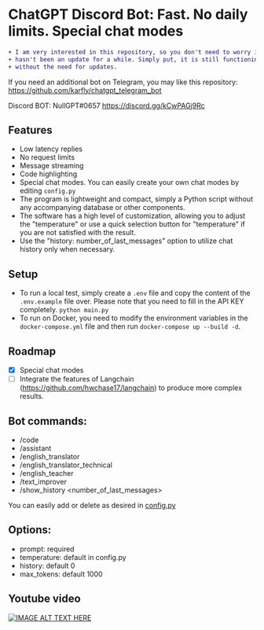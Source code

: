 # ChatGPT Discord Bot: **Fast. No daily limits. Special chat modes**

```diff
+ I am very interested in this repository, so you don't need to worry if there
+ hasn't been an update for a while. Simply put, it is still functioning stably
+ without the need for updates.
```

If you need an additional bot on Telegram, you may like this repository: https://github.com/karfly/chatgpt_telegram_bot

Discord BOT: NullGPT#0657 https://discord.gg/kCwPAGj9Rc

## Features

- Low latency replies
- No request limits
- Message streaming
- Code highlighting
- Special chat modes. You can easily create your own chat modes by editing `config.py`
- The program is lightweight and compact, simply a Python script without any accompanying database or other components.
- The software has a high level of customization, allowing you to adjust the "temperature" or use a quick selection button for "temperature" if you are not satisfied with the result.
- Use the "history: number_of_last_messages" option to utilize chat history only when necessary.

## Setup

- To run a local test, simply create a `.env` file and copy the content of the `.env.example` file over. Please note that you need to fill in the API KEY completely. `python main.py`
- To run on Docker, you need to modify the environment variables in the `docker-compose.yml` file and then run `docker-compose up --build -d`.

## Roadmap

- [x] Special chat modes
- [ ] Integrate the features of Langchain (https://github.com/hwchase17/langchain) to produce more complex results.

## Bot commands:

- /code
- /assistant
- /english_translator
- /english_translator_technical
- /english_teacher
- /text_improver
- /show_history <number_of_last_messages>

You can easily add or delete as desired in [config.py](https://github.com/nullmastermind/py-chatgpt-discord-bot/blob/master/config.py)

## Options:

- prompt: required
- temperature: default in config.py
- history: default 0
- max_tokens: default 1000

## Youtube video

[![IMAGE ALT TEXT HERE](http://img.youtube.com/vi/ZwSu8f1DKmI/0.jpg)](https://www.youtube.com/watch?v=ZwSu8f1DKmI)

